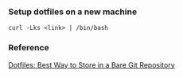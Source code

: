 ### Setup dotfiles on a new machine
`curl -Lks <link> | /bin/bash`

### Reference
[Dotfiles: Best Way to Store in a Bare Git Repository](https://www.atlassian.com/git/tutorials/dotfiles)
